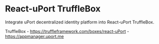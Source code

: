 <h1>React-uPort TruffleBox</h1>

Integrate uPort decentralized identity platform into React-uPort TruffleBox.

TruffleBox - https://truffleframework.com/boxes/react-uPort - https://appmanager.uport.me
 
